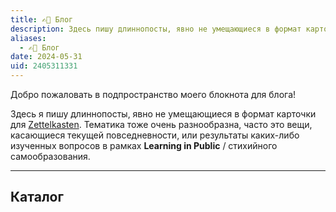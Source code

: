 ```yaml
---
title: ✍🏼 Блог
description: Здесь пишу длиннопосты, явно не умещающиеся в формат карточки для Zettelkasten
aliases:
  - ✍🏼 Блог
date: 2024-05-31
uid: 2405311331
---
```


Добро пожаловать в подпространство моего блокнота для блога!

Здесь я пишу длиннопосты, явно не умещающиеся в формат карточки для [Zettelkasten](https://zettelkasten.de/). Тематика тоже очень разнообразна, часто это вещи, касающиеся текущей повседневности, или результаты каких-либо изученных вопросов в рамках **Learning in Public** / стихийного самообразования.

---

## Каталог

